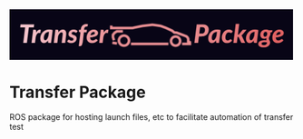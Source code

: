 <img src="https://raw.githubusercontent.com/jmscslgroup/transfer_pkg/main/assets/transfer_package.png" alt="Transfer Package" align="center" width=500/>

# Transfer Package

ROS package for hosting launch files, etc to facilitate automation of transfer test
